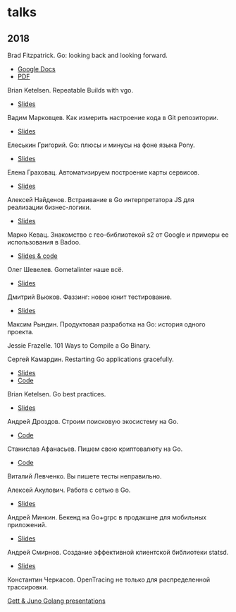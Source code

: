# talks

## 2018

Brad Fitzpatrick. Go: looking back and looking forward.
  - [Google Docs](https://docs.google.com/presentation/d/1DmyTABhGLvN0m2uHktvkP_uXop6-Xy5HPNovjDKJ83g/edit)
  - [PDF](TODO)

Brian Ketelsen. Repeatable Builds with vgo.
  - [Slides](https://talks.bjk.fyi/bketelsen/gcru18-vgo?WT.mc_id=techsummitdc-twitter-brketels#/)

Вадим Марковцев. Как измерить настроение кода в Git репозитории.
  - [Slides](http://vmarkovtsev.github.io/gophercon-2018-moscow/#)

Елеськин Григорий. Go: плюсы и минусы на фоне языка Pony.
  - [Slides](https://go-talks.appspot.com/github.com/Nyarum/gopherconru-2018-talk/gophercon.slide#1)

Елена Граховац. Автоматизируем построение карты сервисов.
  - [Slides](https://github.com/rumyantseva/gophercon-ru-2018)

Алексей Найденов. Встраивание в Go интерпретатора JS для реализации бизнес-логики.
  - [Slides](https://github.com/growler/gophercon-russia-2018-talk)

Марко Кевац. Знакомство с гео-библиотекой s2 от Google и примеры ее использования в Badoo.
  - [Slides & code](https://github.com/mkevac/gophercon-russia-2018)

Олег Шевелев. Gometalinter наше всё.
  - [Slides](https://vk.com/doc4388072_461711848)

Дмитрий Вьюков. Фаззинг: новое юнит тестирование.
  - [Slides](https://go-talks.appspot.com/github.com/dvyukov/go-fuzz/slides/fuzzing.slide#1)

Максим Рындин. Продуктовая разработка на Go: история одного проекта.

Jessie Frazelle. 101 Ways to Compile a Go Binary.

Сергей Камардин. Restarting Go applications gracefully.
  - [Slides](https://github.com/gobwas/gracefultalk)
  - [Code](https://github.com/gobwas/graceful)

Brian Ketelsen. Go best practices.
  - [Slides](https://talks.bjk.fyi/bketelsen/gcru18-best#/)

Андрей Дроздов. Строим поисковую экосистему на Go.
  - [Code](https://github.com/Sulverus/gophercon)

Станислав Афанасьев. Пишем свою криптовалюту на Go.
  - [Code](https://github.com/superstas/gcoin)

Виталий Левченко. Вы пишете тесты неправильно.

Алексей Акулович. Работа с сетью в Go.
  - [Slides](https://ater.me/conf/gophercon.pdf)

Андрей Минкин. Бекенд на Go+grpc в продакшне для мобильных приложений.
  - [Slides](https://www.slideshare.net/maddevs/grpc-91167163)

Андрей Смирнов. Создание эффективной клиентской библиотеки statsd.
  - [Slides](https://github.com/smira/gopherconru2018)

Константин Черкасов. OpenTracing не только для распределенной трассировки.

[Gett & Juno Golang presentations](https://github.com/gtforge/gopher)
